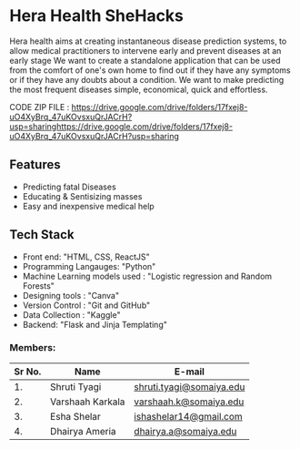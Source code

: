 # Hera Health SheHacks

Hera health aims at creating instantaneous disease prediction systems, to allow medical practitioners to intervene early and prevent diseases at an early stage
We want to create a standalone application that can be used from the comfort of one's own home to find out if they have any symptoms or if they have any doubts about a condition. We want to make predicting the most frequent diseases simple, economical, quick and effortless.

CODE ZIP FILE : https://drive.google.com/drive/folders/17fxej8-uO4XyBrq_47uKOvsxuQrJACrH?usp=sharinghttps://drive.google.com/drive/folders/17fxej8-uO4XyBrq_47uKOvsxuQrJACrH?usp=sharing

## Features
* Predicting fatal Diseases
* Educating & Sentisizing masses
* Easy and inexpensive medical help

## Tech Stack
* Front end: "HTML, CSS, ReactJS"
* Programming Langauges: "Python"
* Machine Learning models used :  "Logistic regression and Random Forests"
* Designing tools : "Canva"
* Version Control : "Git and GitHub"
* Data Collection : "Kaggle"
* Backend: "Flask and Jinja Templating"

### Members:
| Sr No. | Name               | E-mail                       | 
| -------| -------------------| -----------------------------|
| 1.     | Shruti Tyagi       | shruti.tyagi@somaiya.edu     | 
| 2.     | Varshaah Karkala   | varshaah.k@somaiya.edu       | 
| 3.     | Esha Shelar        | ishashelar14@gmail.com       | 
| 4.     | Dhairya Ameria     | dhairya.a@somaiya.edu        | 

